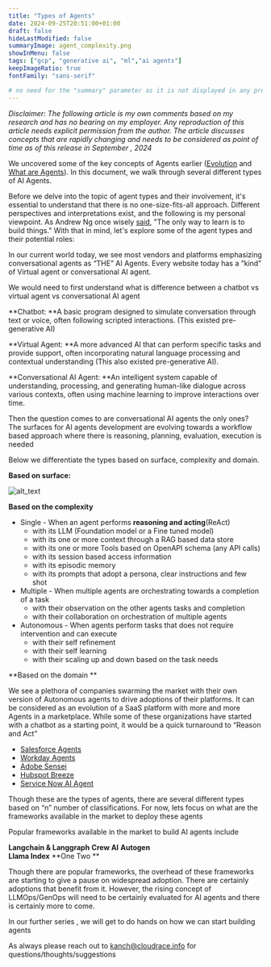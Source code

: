 ```yaml
---
title: "Types of Agents"
date: 2024-09-25T20:51:00+01:00
draft: false
hideLastModified: false
summaryImage: agent_complexity.png
showInMenu: false
tags: ["gcp", "generative ai", "ml","ai agents"]
keepImageRatio: true
fontFamily: "sans-serif"

# no need for the "summary" parameter as it is not displayed in any previews
---
```


_Disclaimer: The following article is my own comments based on my research and has no bearing on my employer. Any reproduction of this article needs explicit permission from the author. The article discusses concepts that are rapidly changing and needs to be considered as point of time as of this release in September , 2024_

We uncovered some of the key concepts of Agents earlier ([Evolution](https://cloudrace.info/generative-ai/ai-agents/) and [What are Agents](https://cloudrace.info/generative-ai/ai_agent_wth/)). In this document, we walk through several different types of AI Agents. 

Before we delve into the topic of agent types and their involvement, it's essential to understand that there is no one-size-fits-all approach. Different perspectives and interpretations exist, and the following is my personal viewpoint. As Andrew Ng once wisely [said](https://x.com/AndrewYNg/status/1801295202788983136), "The only way to learn is to build things." With that in mind, let's explore some of the agent types and their potential roles:

In our current world today, we see most vendors and platforms emphasizing conversational agents as “THE” AI Agents. Every website today has a “kind” of Virtual agent or conversational AI agent. 

We would need to first understand what is difference between a chatbot vs virtual agent vs conversational AI agent

**Chatbot: **A basic program designed to simulate conversation through text or voice, often following scripted interactions. (This existed pre-generative AI)

**Virtual Agent: **A more advanced AI that can perform specific tasks and provide support, often incorporating natural language processing and contextual understanding (This also existed pre-generative AI).

**Conversational AI Agent: **An intelligent system capable of understanding, processing, and generating human-like dialogue across various contexts, often using machine learning to improve interactions over time.

Then the question comes to are conversational AI agents the only ones? The surfaces for AI agents development are evolving towards a workflow based approach where there is reasoning, planning, evaluation, execution is needed

Below we differentiate the types based on surface, complexity and domain. 

**Based on surface:**

![alt_text](images/agent_complexity.png "Agent Complexity")


**Based on the complexity**


*   Single - When an agent performs **reasoning and acting**(ReAct)
    *   with  its LLM (Foundation model or a Fine tuned model)
    *    with its one or more context through a RAG based data store
    *   with its one or more Tools based on OpenAPI schema (any API calls)
    *   with its session based access information
    *   with its episodic memory
    *   with its prompts that adopt a persona, clear instructions and few shot
*   Multiple - When multiple agents are orchestrating towards a completion of a task
    *   with their observation on the other agents tasks and completion
    *   with their collaboration on orchestration of multiple agents
*   Autonomous - When agents perform tasks that does not require intervention and can execute 
    *   with their self refinement
    *   with their self learning
    *   with their scaling up and down based on the task needs

**Based on the domain **

We see a plethora of companies swarming the market with their own version of Autonomous agents to drive adoptions of their platforms. It can be considered as an evolution of a SaaS platform with more and more Agents in a marketplace. While some of these organizations have started with a chatbot as a starting point, it would be a quick turnaround to “Reason and Act”



*   [Salesforce Agents](https://www.salesforce.com/blog/ai-software-development/)
*   [Workday Agents](https://investor.workday.com/2024-09-17-Workday-Announces-New-AI-Agents-to-Transform-HR-and-Finance-Processes)
*   [Adobe Sensei](https://www.adobe.com/ai/overview.html)
*   [Hubspot Breeze](https://www.hubspot.com/products/artificial-intelligence)
*   [Service Now AI Agent](https://www.servicenow.com/products/ai-agents.html)

Though these are the types of agents, there are several different types based on “n” number of classifications. For now, lets focus on what are the frameworks available in the market to deploy these agents

Popular frameworks available in the market to build AI agents include 

**Langchain & Langgraph**
**Crew AI** 
**Autogen**  
**Llama Index**
**One Two **

Though there are popular frameworks, the overhead of these frameworks are starting to give a pause on widespread adoption. There are certainly adoptions that benefit from it. However, the rising concept of LLMOps/GenOps will need to be certainly evaluated for AI agents and there is certainly more to come. 

In our further series , we will get to do hands on how we can start building agents 

As always please reach out to [kanch@cloudrace.info](mailto:kanch@cloudrace.info) for questions/thoughts/suggestions

